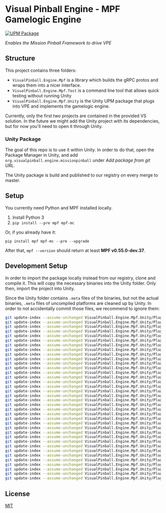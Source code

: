 # Visual Pinball Engine - MPF Gamelogic Engine

[![UPM Package](https://img.shields.io/npm/v/org.visualpinball.engine.missionpinball?label=org.visualpinball.engine.missionpinball&registry_uri=https://registry.visualpinball.org&color=%2333cf57&logo=unity&style=flat)](https://registry.visualpinball.org/-/web/detail/org.visualpinball.engine.missionpinball)

*Enables the Mission Pinball Framework to drive VPE*

## Structure

This project contains three folders:

- `VisualPinball.Engine.Mpf` is a library which builds the gRPC protos and 
  wraps them into a nicer interface.
- `VisualPinball.Engine.Mpf.Test` is a command line tool that allows quick 
  testing without running Unity
- `VisualPinball.Engine.Mpf.Unity` is the Unity UPM package that plugs into 
  VPE and implements the gamelogic engine.
  

Currently, only the first two projects are contained in the provided VS 
solution. In the future we might add the Unity project with its dependencies,
but for now you'll need to open it through Unity.

### Unity Package

The goal of this repo is to use it within Unity. In order to do that, open the
Package Manager in Unity, and add `org.visualpinball.engine.missionpinball` under 
*Add package from git URL*.

The Unity package is build and published to our registry on every merge to master.

## Setup

You currently need Python and MPF installed locally.

1. Install Python 3
2. `pip install --pre mpf mpf-mc`

Or, if you already have it:

`pip install mpf mpf-mc --pre --upgrade`

After that, `mpf --version` should return at least **MPF v0.55.0-dev.37**.

## Development Setup

In order to import the package locally instead from our registry, clone and
compile it. This will copy the necessary binaries into the Unity folder. Only
then, import the project into Unity.

Since the Unity folder contains `.meta` files of the binaries, but not the 
actual binaries, `.meta` files of uncompiled platforms are cleaned up by Unity.
In order to not accidentally commit those files, we recommend to ignore them:

```bash
git update-index --assume-unchanged VisualPinball.Engine.Mpf.Unity/Plugins/linux-x64/VisualPinball.Engine.Mpf.dll.meta
git update-index --assume-unchanged VisualPinball.Engine.Mpf.Unity/Plugins/linux-x64/Google.Protobuf.dll.meta
git update-index --assume-unchanged VisualPinball.Engine.Mpf.Unity/Plugins/linux-x64/Grpc.Core.Api.dll.meta
git update-index --assume-unchanged VisualPinball.Engine.Mpf.Unity/Plugins/linux-x64/Grpc.Net.Client.Web.dll.meta
git update-index --assume-unchanged VisualPinball.Engine.Mpf.Unity/Plugins/linux-x64/Grpc.Net.Client.dll.meta
git update-index --assume-unchanged VisualPinball.Engine.Mpf.Unity/Plugins/linux-x64/Grpc.Net.Common.dll.meta
git update-index --assume-unchanged VisualPinball.Engine.Mpf.Unity/Plugins/linux-x64/Microsoft.Extensions.Logging.Abstractions.dll.meta
git update-index --assume-unchanged VisualPinball.Engine.Mpf.Unity/Plugins/linux-x64/System.Diagnostics.DiagnosticSource.dll.meta
git update-index --assume-unchanged VisualPinball.Engine.Mpf.Unity/Plugins/linux-x64/System.Runtime.CompilerServices.Unsafe.dll.meta
git update-index --assume-unchanged VisualPinball.Engine.Mpf.Unity/Plugins/osx/VisualPinball.Engine.Mpf.dll.meta
git update-index --assume-unchanged VisualPinball.Engine.Mpf.Unity/Plugins/osx/Google.Protobuf.dll.meta
git update-index --assume-unchanged VisualPinball.Engine.Mpf.Unity/Plugins/osx/Grpc.Core.Api.dll.meta
git update-index --assume-unchanged VisualPinball.Engine.Mpf.Unity/Plugins/osx/Grpc.Net.Client.Web.dll.meta
git update-index --assume-unchanged VisualPinball.Engine.Mpf.Unity/Plugins/osx/Grpc.Net.Client.dll.meta
git update-index --assume-unchanged VisualPinball.Engine.Mpf.Unity/Plugins/osx/Grpc.Net.Common.dll.meta
git update-index --assume-unchanged VisualPinball.Engine.Mpf.Unity/Plugins/osx/Microsoft.Extensions.Logging.Abstractions.dll.meta
git update-index --assume-unchanged VisualPinball.Engine.Mpf.Unity/Plugins/osx/System.Diagnostics.DiagnosticSource.dll.meta
git update-index --assume-unchanged VisualPinball.Engine.Mpf.Unity/Plugins/osx/System.Runtime.CompilerServices.Unsafe.dll.meta
git update-index --assume-unchanged VisualPinball.Engine.Mpf.Unity/Plugins/win-x64/VisualPinball.Engine.Mpf.dll.meta
git update-index --assume-unchanged VisualPinball.Engine.Mpf.Unity/Plugins/win-x64/Google.Protobuf.dll.meta
git update-index --assume-unchanged VisualPinball.Engine.Mpf.Unity/Plugins/win-x64/Grpc.Core.Api.dll.meta
git update-index --assume-unchanged VisualPinball.Engine.Mpf.Unity/Plugins/win-x64/Grpc.Net.Client.Web.dll.meta
git update-index --assume-unchanged VisualPinball.Engine.Mpf.Unity/Plugins/win-x64/Grpc.Net.Client.dll.meta
git update-index --assume-unchanged VisualPinball.Engine.Mpf.Unity/Plugins/win-x64/Grpc.Net.Common.dll.meta
git update-index --assume-unchanged VisualPinball.Engine.Mpf.Unity/Plugins/win-x64/Microsoft.Extensions.Logging.Abstractions.dll.meta
git update-index --assume-unchanged VisualPinball.Engine.Mpf.Unity/Plugins/win-x64/System.Diagnostics.DiagnosticSource.dll.meta
git update-index --assume-unchanged VisualPinball.Engine.Mpf.Unity/Plugins/win-x64/System.Runtime.CompilerServices.Unsafe.dll.meta
git update-index --assume-unchanged VisualPinball.Engine.Mpf.Unity/Plugins/win-x86/VisualPinball.Engine.Mpf.dll.meta
git update-index --assume-unchanged VisualPinball.Engine.Mpf.Unity/Plugins/win-x86/Google.Protobuf.dll.meta
git update-index --assume-unchanged VisualPinball.Engine.Mpf.Unity/Plugins/win-x86/Grpc.Core.Api.dll.meta
git update-index --assume-unchanged VisualPinball.Engine.Mpf.Unity/Plugins/win-x86/Grpc.Net.Client.Web.dll.meta
git update-index --assume-unchanged VisualPinball.Engine.Mpf.Unity/Plugins/win-x86/Grpc.Net.Client.dll.meta
git update-index --assume-unchanged VisualPinball.Engine.Mpf.Unity/Plugins/win-x86/Grpc.Net.Common.dll.meta
git update-index --assume-unchanged VisualPinball.Engine.Mpf.Unity/Plugins/win-x86/Microsoft.Extensions.Logging.Abstractions.dll.meta
git update-index --assume-unchanged VisualPinball.Engine.Mpf.Unity/Plugins/win-x86/System.Diagnostics.DiagnosticSource.dll.meta
git update-index --assume-unchanged VisualPinball.Engine.Mpf.Unity/Plugins/win-x86/System.Runtime.CompilerServices.Unsafe.dll.meta
```

## License

[MIT](LICENSE)
